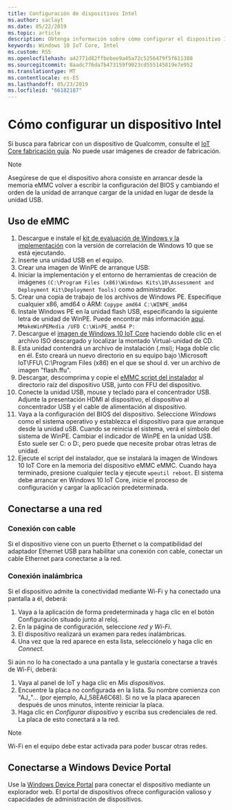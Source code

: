 ```yaml
---
title: Configuración de dispositivos Intel
ms.author: saclayt
ms.date: 05/22/2019
ms.topic: article
description: Obtenga información sobre cómo configurar el dispositivo Intel con Windows 10 IoT Core.
keywords: Windows 10 IoT Core, Intel
ms.custom: RS5
ms.openlocfilehash: a42771d82ffbebee9a45a72c5256479f5f611388
ms.sourcegitcommit: 8aadc776da7b473159f9023cd555145819e7e952
ms.translationtype: MT
ms.contentlocale: es-ES
ms.lasthandoff: 05/23/2019
ms.locfileid: "66182187"
---
```

# <a name="setting-up-an-intel-device"></a>Cómo configurar un dispositivo Intel

Si busca para fabricar con un dispositivo de Qualcomm, consulte el [IoT Core fabricación guía](https://docs.microsoft.com/en-us/windows-hardware/manufacture/iot/iot-core-manufacturing-guide). No puede usar imágenes de creador de fabricación.

> [!NOTE]
> Asegúrese de que el dispositivo ahora consiste en arrancar desde la memoria eMMC volver a escribir la configuración del BIOS y cambiando el orden de la unidad de arranque cargar de la unidad en lugar de desde la unidad USB.

## <a name="using-emmc"></a>Uso de eMMC

1. Descargue e instale el [kit de evaluación de Windows y la implementación](https://docs.microsoft.com/windows-hardware/get-started/adk-install) con la versión de correlación de Windows 10 que se está ejecutando.
2. Inserte una unidad USB en el equipo.
3. Crear una imagen de WinPE de arranque USB:
4. Iniciar la implementación y el entorno de herramientas de creación de imágenes `(C:\Program Files (x86)\Windows Kits\10\Assessment and Deployment Kit\Deployment Tools)` como administrador.
5. Crear una copia de trabajo de los archivos de Windows PE. Especifique cualquier x86, amd64 o ARM: `Copype amd64 C:\WINPE_amd64`
6. Instale Windows PE en la unidad flash USB, especificando la siguiente letra de unidad de WinPE. Puede encontrar más información [aquí](https://docs.microsoft.com/windows-hardware/manufacture/desktop/winpe-create-usb-bootable-drive). `MMakeWinPEMedia /UFD C:\WinPE_amd64 P:`
7. Descargue el [imagen de Windows 10 IoT Core](https://downloads.up-community.org/?post_type=wpdmpro&p=204&preview=true) haciendo doble clic en el archivo ISO descargado y localizar la montado Virtual-unidad de CD.
8. Esta unidad contendrá un archivo de instalación (.msi); Haga doble clic en él. Esto creará un nuevo directorio en su equipo bajo \Microsoft IoT\FFU\ C:\Program Files (x86) en el que se shoul d. ver un archivo de imagen "flash.ffu".
9. Descargar, descomprima y copie el [eMMC script del instalador](https://github.com/ms-iot/content/blob/develop/Resources/eMMCInstaller.zip) al directorio raíz del dispositivo USB, junto con FFU del dispositivo.
10. Conecte la unidad USB, mouse y teclado para el concentrador USB. Adjunte la presentación HDMI al dispositivo, el dispositivo al concentrador USB y el cable de alimentación al dispositivo.
11. Vaya a la configuración del BIOS del dispositivo. Seleccione *Windows* como el sistema operativo y establezca el dispositivo para que arranque desde la unidad uSB. Cuando se reinicia el sistema, verá el símbolo del sistema de WinPE. Cambiar el indicador de WinPE en la unidad USB. Esto suele ser C: o D:, pero puede que necesite probar otras letras de unidad.
12. Ejecute el script del instalador, que se instalará la imagen de Windows 10 IoT Core en la memoria del dispositivo eMMC eMMC. Cuando haya terminado, presione cualquier tecla y ejecute `wpeutil reboot`. El sistema debe arrancar en Windows 10 IoT Core, inicie el proceso de configuración y cargar la aplicación predeterminada.

## <a name="connect-to-a-network"></a>Conectarse a una red

### <a name="wired-connection"></a>Conexión con cable
Si el dispositivo viene con un puerto Ethernet o la compatibilidad del adaptador Ethernet USB para habilitar una conexión con cable, conectar un cable Ethernet para conectarse a la red.

### <a name="wireless-connection"></a>Conexión inalámbrica
Si el dispositivo admite la conectividad mediante Wi-Fi y ha conectado una pantalla a él, deberá:

1. Vaya a la aplicación de forma predeterminada y haga clic en el botón Configuración situado junto al reloj.
2. En la página de configuración, seleccione _red y Wi-Fi_.
3. El dispositivo realizará un examen para redes inalámbricas.
4. Una vez que la red aparece en esta lista, selecciónelo y haga clic en _Connect_.

Si aún no lo ha conectado a una pantalla y le gustaría conectarse a través de Wi-Fi, deberá:

1. Vaya al panel de IoT y haga clic en _Mis dispositivos_.
2. Encuentre la placa no configurada en la lista. Su nombre comienza con "AJ_"... (por ejemplo, AJ_58EA6C68). Si no ve la placa aparecen después de unos minutos, intente reiniciar la placa.
3. Haga clic en _Configurar dispositivo_ y escriba sus credenciales de red. La placa de esto conectará a la red.

> [!NOTE]
> Wi-Fi en el equipo debe estar activada para poder buscar otras redes.

## <a name="connect-to-windows-device-portal"></a>Conectarse a Windows Device Portal

Use la [Windows Device Portal](../manage-your-device/DevicePortal.md) para conectar el dispositivo mediante un explorador web. El portal de dispositivos ofrece configuración valioso y capacidades de administración de dispositivos. 


